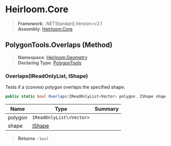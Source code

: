 # Heirloom.Core

> **Framework**: .NETStandard,Version=v2.1  
> **Assembly**: [Heirloom.Core][0]

## PolygonTools.Overlaps (Method)

> **Namespace**: [Heirloom.Geometry][0]  
> **Declaring Type**: [PolygonTools][1]

### Overlaps(IReadOnlyList<Vector>, IShape)

Tests if a (convex) polygon overlaps the specified shape.

```cs
public static bool Overlaps(IReadOnlyList<Vector> polygon, IShape shape)
```

| Name    | Type                     | Summary |
|---------|--------------------------|---------|
| polygon | `IReadOnlyList\<Vector>` |         |
| shape   | [IShape][2]              |         |

> **Returns** - `bool`

[0]: ../../../Heirloom.Core.md
[1]: ../PolygonTools.md
[2]: ../IShape.md
